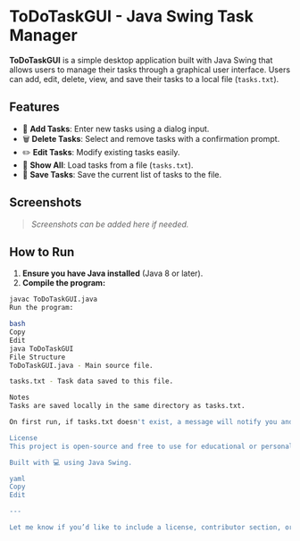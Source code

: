 # ToDoTaskGUI - Java Swing Task Manager

**ToDoTaskGUI** is a simple desktop application built with Java Swing that allows users to manage their tasks through a graphical user interface. Users can add, edit, delete, view, and save their tasks to a local file (`tasks.txt`).

## Features

- 📝 **Add Tasks**: Enter new tasks using a dialog input.
- 🗑️ **Delete Tasks**: Select and remove tasks with a confirmation prompt.
- ✏️ **Edit Tasks**: Modify existing tasks easily.
- 📂 **Show All**: Load tasks from a file (`tasks.txt`).
- 💾 **Save Tasks**: Save the current list of tasks to the file.

## Screenshots

> _Screenshots can be added here if needed._

## How to Run

1. **Ensure you have Java installed** (Java 8 or later).
2. **Compile the program:**

```bash
javac ToDoTaskGUI.java
Run the program:

bash
Copy
Edit
java ToDoTaskGUI
File Structure
ToDoTaskGUI.java - Main source file.

tasks.txt - Task data saved to this file.

Notes
Tasks are saved locally in the same directory as tasks.txt.

On first run, if tasks.txt doesn't exist, a message will notify you and the task list will be empty.

License
This project is open-source and free to use for educational or personal projects.

Built with 💻 using Java Swing.

yaml
Copy
Edit

---

Let me know if you’d like to include a license, contributor section, or add images!